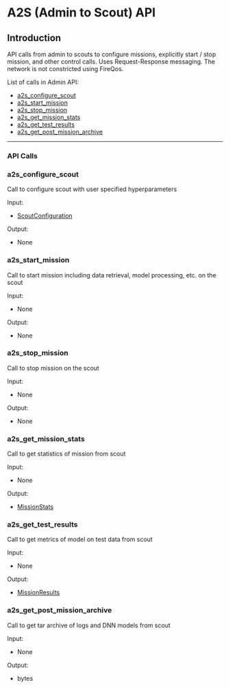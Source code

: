<!--
SPDX-FileCopyrightText: 2022 Carnegie Mellon University <satya-group@lists.andrew.cmu.edu>

SPDX-License-Identifier: GPL-2.0-only
-->



# A2S (Admin to Scout) API

## Introduction

API calls from admin to scouts to configure missions, explicitly start / stop mission, and other control calls.
Uses Request-Response messaging. The network is not constricted using FireQos.

List of calls in Admin API:
*   [a2s_configure_scout](#a2s_configure_scout)
*   [a2s_start_mission](#a2s_start_mission)
*   [a2s_stop_mission](#a2s_stop_mission)
*   [a2s_get_mission_stats](#a2s_get_mission_stats)
*   [a2s_get_test_results](#a2s_get_test_results)
*   [a2s_get_post_mission_archive](#a2s_get_post_mission_archive)
* * *

### API Calls

### **a2s_configure_scout**

Call to configure scout with user specified hyperparameters

Input:

*   [ScoutConfiguration](messages.md#ScoutConfiguration)

Output:

*   None

### **a2s_start_mission**

Call to start mission including data retrieval, model processing, etc. on the scout

Input:

*   None

Output:

*   None

### **a2s_stop_mission**

Call to stop mission on the scout

Input:

*   None

Output:

*   None

### **a2s_get_mission_stats**

Call to get statistics of mission from scout

Input:

*   None

Output:

*   [MissionStats](messages.md#MissionStats)

### **a2s_get_test_results**

Call to get metrics of model on test data from scout

Input:

*   None

Output:

*   [MissionResults](messages.md#MissionResults)

### **a2s_get_post_mission_archive**

Call to get tar archive of logs and DNN models from scout

Input:

*   None

Output:

*   bytes
